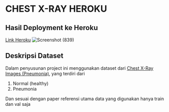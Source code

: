 # CHEST X-RAY HEROKU

## Hasil Deployment ke Heroku
[Link Heroku](https://cbir-chest-xray-pne-261-235.herokuapp.com/)
![Screenshot (839)](https://user-images.githubusercontent.com/48962405/144752652-8d1f994d-0033-4f57-89de-d12d2cb932a9.png)


## Deskripsi Dataset 
Dalam penyusunan project ini menggunakan dataset dari [Chest X-Ray Images (Pneumonia)](https://www.kaggle.com/paultimothymooney/chest-xray-pneumonia), yang terdiri dari
1. Normal (healthy)
2. Pneumonia

Dan sesuai dengan paper referensi utama data yang digunakan hanya train dan val saja

